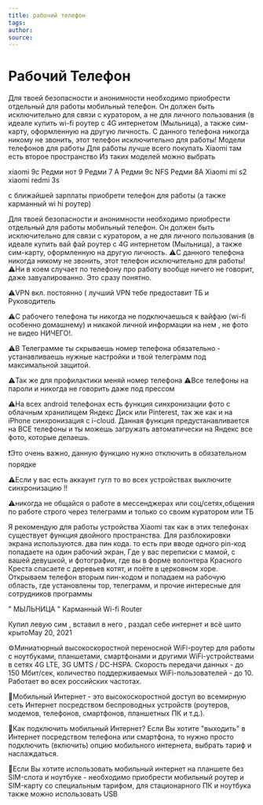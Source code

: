 ```yaml
---
title: рабочий телефон
tags: 
author: 
source: 
---
```


# Рабочий Телефон

Для твоей безопасности и анонимности необходимо приобрести отдельный для работы мобильный телефон. Он должен быть исключительно для связи с куратором, а не для личного пользования (в идеале купить wi-fi роутер с 4G интернетом (Мыльница), а также сим-карту, оформленную на другую личность. С данного телефона никогда никому не звонить, этот телефон исключительно для работы! Модели телефонов для работы Для работы лучше всего покупать Xiaomi там есть второе пространство Из таких моделей можно выбрать 

xiaomi 9c 
Редми нот 9 
Редми 7 А
Редми 9с NFS
Редми 8А
Xiaomi mi s2
xiaomi redmi 3s

с ближайшей зарплаты приобрети телефон для работы (а также карманный wi hi роутер) 

Для твоей безопасности и анонимности необходимо приобрести отдельный для работы мобильный телефон. Он должен быть исключительно для связи с куратором, а не для личного пользования (в идеале купить вай фай роутер с 4G интернетом (Мыльница), а также сим-карту, оформленную на другую личность. ⚠️С данного телефона никогда никому не звонить, этот телефон исключительно для работы! 
⚠️Ни в коем случает по телефону про работу вообще ничего не говорит, даже завуалированно. Это сразу понятно. 

⚠️VPN вкл. постоянно  ( лучший VPN тебе предоставит ТБ и Руководитель

⚠️С рабочего телефона ты никогда не подключаешься к вайфаю (wi-fi особенно домашнему) и никакой личной информации на нем , не фото не видео НИЧЕГО!.

⚠️В Телеграмме ты скрываешь номер телефона обязательно - устанавливаешь нужные настройки и твой  телеграмм под максимальной защитой.

⚠️Так же для профилактики меняй номер телефона
⚠️Все телефоны на пароли и никогда не говорить даже под прессом

⚠️На всех android телефонах есть функция синхронизации фото с облачным хранилищем Яндекс Диск или Pinterest, так же как и на iPhone синхронизация с i-cloud. Данная функция предустанавливается на ВСЕ телефоны и ты можешь загружать автоматически на Яндекс все фото, которые делаешь. 

❗️Это очень важно, данную функцию нужно отключить в обязательном порядке 

⚠️Если у вас есть аккаунт гугл то во всех устройствах выключите синхронизацию ‼️

⚠️никогда не общайся о работе в месcенджерах или соц/сетях,общения по работе строго через телеграмм и только со своим куратором или ТБ

Я рекомендую для работы устройства Xiaomi так как в этих телефонах существует функция двойного пространства. Для разблокировки экрана используются. 
два пин кода. то есть при вводе одного pin-код попадаете на один рабочий экран, Где у вас переписки с мамой, с вашей девушкой, и фотографии, где вы в форме волонтера Красного Креста спасаете с деревьев котят, и поёте в церковном хоре.
 Открываем телефон вторым пин-кодом и попадаем на рабочую область, где установлены тор, телеграмм, и прочие интересные для сотрудников программы

" МЫЛЬНИЦА " Карманный Wi-fi Router

Купил левую сим , вставил в него , раздал себе интернет и всё шито крытоMay 20, 2021

⚙️Миниатюрный высокоскоростной переносной WiFi-роутер для работы с ноутбуками, планшетами, смартфонами и другими WiFi-устройствами в сетях 4G LTE, 3G UMTS / DC-HSPA. Скорость передачи данных - до 150 Мбит/сек, количество поддерживаемых WiFi-пользователей - до 10. Работает во всех российских частотах.

📱Мобильный Интернет - это высокоскоростной доступ во всемирную сеть Интернет посредством беспроводных устройств (роутеров, модемов, телефонов, смартфонов, планшетных ПК и т.д.).

📡Как подключить мобильный Интернет? Если Вы хотите "выходить" в Интернет посредством телефона или смартфона, то нужно просто подключить (включить) опцию мобильного интернета, выбрать тариф и наслаждаться. 

💫Если Вы хотите использовать мобильный интернет на планшете без SIM-слота и ноутбуке - необходимо приобрести мобильный роутер и SIM-карту со специальным тарифом, для стационарного ПК и ноутбука также можно использовать USB